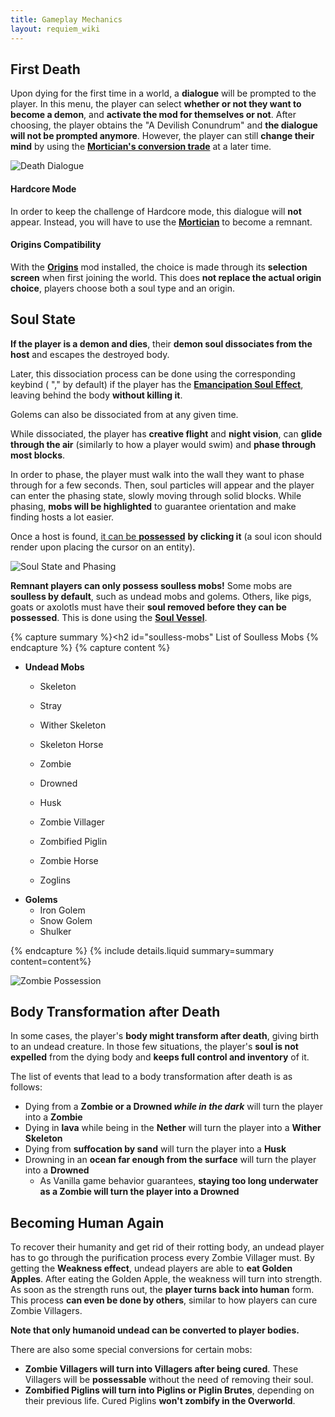 ```yaml
---
title: Gameplay Mechanics
layout: requiem_wiki
---
```

## First Death

Upon dying for the first time in a world, a **dialogue** will be prompted to the player. In this menu, the
player can select **whether or not they want to become a demon**, and **activate the mod for themselves or not**.
After choosing, the player obtains the "A Devilish Conundrum" and **the dialogue will not be prompted anymore**.
However, the player can still **change their mind** by using the [**Mortician's conversion trade**](mortician#conversion-trade) at a later time.

![Death Dialogue](img/DeathDialogue.png)

#### Hardcore Mode

In order to keep the challenge of Hardcore mode, this dialogue will **not** appear. Instead, you will have to use the [**Mortician**](mortician) to become a remnant.

#### Origins Compatibility
With the [**Origins**](https://www.curseforge.com/minecraft/mc-mods/origins) mod installed, the choice is made through its **selection screen** when first joining the world. This does **not replace the actual origin choice**, players choose both a soul type and an origin.

## Soul State

**If the player is a demon and dies**, their **demon soul dissociates from the host** and escapes the destroyed body. 

Later, this dissociation process can be done using the corresponding keybind ( "," by default) if the player has the [**Emancipation Soul Effect**](effects#emancipation), leaving behind the body **without killing it**. 

Golems can also be dissociated from at any given time.



While dissociated, the player has **creative flight** and **night vision**, can **glide through the air** (similarly to how a player would swim) and **phase through most blocks**. 

In order to phase, the player must walk into the wall they want to phase through for a few seconds. Then, soul particles will appear and the player can enter the phasing state, slowly moving through solid blocks. While phasing, **mobs will be highlighted** to guarantee orientation and make finding hosts a lot easier. 

Once a host is found, [it can be **possessed**](possession) **by clicking it** (a soul icon should render upon placing the cursor on an entity).

![Soul State and Phasing](img/SoulState.png)

**Remnant players can only possess soulless mobs!** Some mobs are **soulless by default**, such as undead mobs and golems. Others, like pigs, goats or axolotls must have their **soul removed before they can be possessed**. This is done using the [**Soul Vessel**](soul-vessels#empty-soul-vessel).

{% capture summary %}<h2 id="soulless-mobs" List of Soulless Mobs {% endcapture %}
{% capture content %}

- **Undead Mobs**
  - Skeleton
  - Stray
  - Wither Skeleton
  - Skeleton Horse
  
  - Zombie
  - Drowned
  - Husk
  - Zombie Villager
  - Zombified Piglin
  - Zombie  Horse
  - Zoglins
- **Golems**
  - Iron Golem
  - Snow Golem
  - Shulker

{% endcapture %}
{% include details.liquid summary=summary content=content%}


![Zombie Possession](img/ZombiePossession.png)

## Body Transformation after Death

In some cases, the player's **body might transform after death**, giving birth to an undead creature. In those few situations,
the player's **soul is not expelled** from the dying body and **keeps full control and inventory** of it.

The list of events that lead to a body transformation after death is as follows:

- Dying from a **Zombie or a Drowned *while in the dark*** will turn the player into a **Zombie**
- Dying in **lava** while being in the **Nether** will turn the player into a **Wither Skeleton**
- Dying from **suffocation by sand** will turn the player into a **Husk**
- Drowning in an **ocean far enough from the surface** will turn the player into a **Drowned**
  - As Vanilla game behavior guarantees, **staying too long underwater as a Zombie will turn the player into a Drowned**

## Becoming Human Again

To recover their humanity and get rid of their rotting body, an undead player has to go through the purification
process every Zombie Villager must. By getting the **Weakness effect**, undead players are able to **eat Golden Apples**. After eating the Golden Apple, the weakness will turn into strength. As soon as the strength runs out, the **player turns back into human** form. This process **can even be done by others**, similar to how players can cure Zombie Villagers.

**Note that only humanoid undead can be converted to player bodies.**

There are also some special conversions for certain mobs:

- **Zombie Villagers will turn into Villagers after being cured**. These Villagers will be **possessable** without the need of removing their soul.
- **Zombified Piglins will turn into Piglins or Piglin Brutes**, depending on their previous life. Cured Piglins **won't zombify in the Overworld**.

